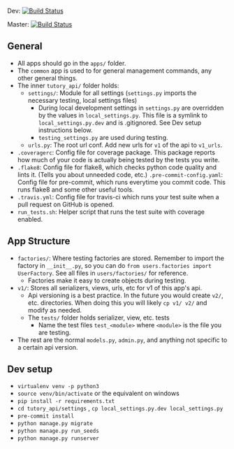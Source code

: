 Dev: [![Build Status](https://travis-ci.com/marclanepitt/tutory_api.svg?token=QxTgpKzhU3nxqVJMzhCC&branch=dev)](https://travis-ci.com/marclanepitt/tutory_api)

Master: [![Build Status](https://travis-ci.com/marclanepitt/tutory_api.svg?token=QxTgpKzhU3nxqVJMzhCC&branch=master)](https://travis-ci.com/marclanepitt/tutory_api)

## General
* All apps should go in the `apps/` folder.
* The `common` app is used to for general management commands, any other general things.
* The inner `tutory_api/` folder holds:
    * `settings/`: Module for all settings (`settings.py` imports the necessary testing, local settings files)
        * During local development settings in `settings.py` are overridden by the values in `local_settings.py`. This file is a symlink to `local_settings.py.dev` and is .gitignored. See Dev setup instructions below.
        * `testing_settings.py` are used during testing.
    * `urls.py`: The root url conf. Add new urls for `v1` of the api to `v1_urls`.
* `.coveragerc`: Config file for coverage package. This package reports how much of your code is actually being tested by the tests you write.
* `.flake8`: Config file for flake8, which checks python code quality and lints it. (Tells you about unneeded code, etc.)
`.pre-commit-config.yaml`: Config file for pre-commit, which runs everytime you commit code. This runs flake8 and some other useful tools.
* `.travis.yml`: Config file for travis-ci which runs your test suite when a pull request on GitHub is opened.
* `run_tests.sh`: Helper script that runs the test suite with coverage enabled.

## App Structure
* `factories/`: Where testing factories are stored. Remember to import the factory in `__init__.py`, so you can do `from users.factories import UserFactory`. See all files in `users/factories/` for reference.
    * Factories make it easy to create objects during testing.
* `v1/`: Stores all serializers, views, urls, etc for v1 of this app's api.
    * Api versioning is a best practice. In the future you would create `v2/`, etc. directories. When doing this you will likely `cp v1/ v2/` and modify as needed.
    * The `tests/` folder holds serializer, view, etc. tests
        * Name the test files `test_<module>` where `<module>` is the file you are testing.
* The rest are the normal `models.py`, `admin.py`, and anything not specific to a certain api version.

## Dev setup
* `virtualenv venv -p python3`
* `source venv/bin/activate` or the equivalent on windows
* `pip install -r requirements.txt`
* `cd tutory_api/settings` , `cp local_settings.py.dev local_settings.py`
* `pre-commit install`
* `python manage.py migrate`
* `python manage.py run_seeds`
* `python manage.py runserver`

